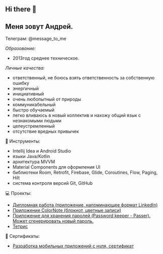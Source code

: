 ##  Hi there 👋
## Меня зовут Андрей.
Телеграм: @message_to_me

*Образование:*

- 2013год среднее техническое.

*Личные качества:*

- ответственный, не боюсь взять ответственность за собственную ошибку
- энергичный
- инициативный
- очень любопытный от природы
- коммуникабельный
- быстро обучаемый
- легко вливаюсь в новый коллектив и нахожу общий язык с незнакомыми людьми
- целеустремленный
- отсутствие вредных привычек

🔧 Инструменты:
- Intellij Idea и Android Studio
- языки Java/Kotlin
- архитектура MVVM
- Material Components для оформления UI
- библиотеки Room, Retrofit, Firebase, Glide, Coroutines, Flow, Paging, Hilt
- система контроля версий Git, GitHub

💻 Проекты:
- [Дипломная работа (приложение, напоминающее формат LinkedIn)](https://github.com/andrey-account/DiplomaWork)
- [Приложение ColorNote (блокнот, цветные записи)](https://apps.rustore.ru/app/com.asimodabas.my_colornotes
)
- [Приложение для хранения паролей (Password keeper - Passer).
Может сгенерировать новый пароль.
](https://apps.rustore.ru/app/com.example.password_manager_room)
- [Тетрис](https://apps.rustore.ru/app/com.androidtetris)

📃 Сертификаты:
- [Разработка мобильных приложений с нуля, сертификат](https://drive.google.com/file/d/1dfq3_NIJmEBY-Poi3_8NG0_T-s7Rf4mj/view?usp=sharing)
